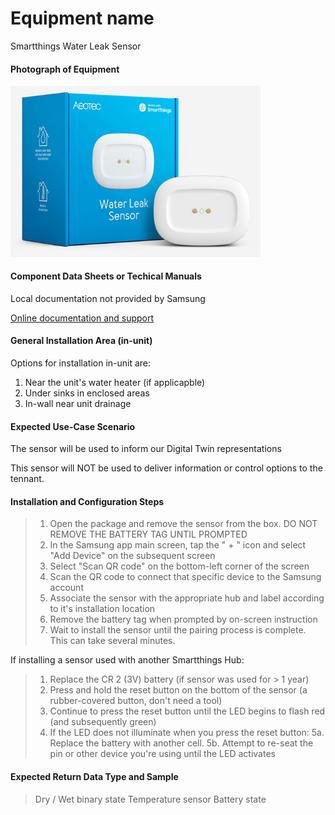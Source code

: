 # Equipment name
 
 Smartthings Water Leak Sensor

 #### Photograph of Equipment

 <img src="aeotec-smartthings-water-leak-sensor-packaging_@1x.jpg" alt="new Aeotech WLS" width="400">

 #### Component Data Sheets or Techical Manuals
 Local documentation not provided by Samsung

 <a href="https://www.samsung.com/us/support/smart-home/smartthings/hubs/smartthings-hub/"> Online documentation and support</a>

 #### General Installation Area (in-unit)

 Options for installation in-unit are:
 1. Near the unit's water heater (if applicapble)
 2. Under sinks in enclosed areas
 3. In-wall near unit drainage

 #### Expected Use-Case Scenario
 The sensor will be used to inform our Digital Twin representations

 This sensor will NOT be used to deliver information or control options to the tennant.
 

 #### Installation and Configuration Steps
 > 1. Open the package and remove the sensor from the box. DO NOT REMOVE THE BATTERY TAG UNTIL PROMPTED  
 > 2. In the Samsung app main screen, tap the " + " icon and select "Add Device" on the subsequent screen
 > 3. Select "Scan QR code" on the bottom-left corner of the screen
 > 4. Scan the QR code to connect that specific device to the Samsung account
 > 5. Associate the sensor with the appropriate hub and label according to it's installation location
 > 6. Remove the battery tag when prompted by on-screen instruction
 > 7. Wait to install the sensor until the pairing process is complete.  This can take several minutes.


 If installing a sensor used with another Smartthings Hub:
 > 1. Replace the CR 2 (3V) battery (if sensor was used for > 1 year)
 > 2. Press and hold the reset button on the bottom of the sensor (a rubber-covered button, don't need a tool)
 > 4. Continue to press the reset button until the LED begins to flash red (and subsequently green)
 > 5. If the LED does not illuminate when you press the reset button:
 > 5a. Replace the battery with another cell.
 > 5b. Attempt to re-seat the pin or other device you're using until the LED activates

 #### Expected Return Data Type and Sample

 > Dry / Wet binary state
 > Temperature sensor
 > Battery state
 